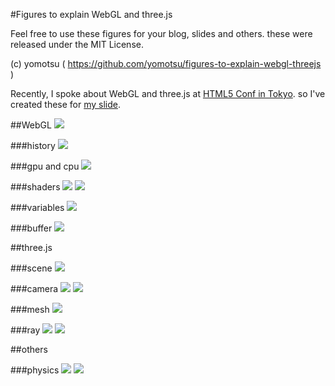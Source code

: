 #Figures to explain WebGL and three.js

Feel free to use these figures for your blog, slides and others. these were released under the MIT License.

(c) yomotsu ( https://github.com/yomotsu/figures-to-explain-webgl-threejs )

Recently, I spoke about WebGL and three.js at [HTML5 Conf in Tokyo](http://events.html5j.org/conference/2012/09/). so I've created these for [my slide](http://www.slideshare.net/yomotsu/webgl-and-threejs).


##WebGL
![](https://raw.github.com/yomotsu/figures-to-explain-webgl-threejs/master/thumbnail/flow-of-webgl.png)

###history
![](https://raw.github.com/yomotsu/figures-to-explain-webgl-threejs/master/thumbnail/history.png)

###gpu and cpu
![](https://raw.github.com/yomotsu/figures-to-explain-webgl-threejs/master/thumbnail/cpu-gpu.png)

###shaders
![](https://raw.github.com/yomotsu/figures-to-explain-webgl-threejs/master/thumbnail/shader.png)
![](https://raw.github.com/yomotsu/figures-to-explain-webgl-threejs/master/thumbnail/shader2.png)

###variables
![](https://raw.github.com/yomotsu/figures-to-explain-webgl-threejs/master/thumbnail/vars.png)

###buffer
![](https://raw.github.com/yomotsu/figures-to-explain-webgl-threejs/master/thumbnail/shader3.png)

##three.js

###scene
![](https://raw.github.com/yomotsu/figures-to-explain-webgl-threejs/master/thumbnail/scene.png)

###camera
![](https://raw.github.com/yomotsu/figures-to-explain-webgl-threejs/master/thumbnail/camera.png)
![](https://raw.github.com/yomotsu/figures-to-explain-webgl-threejs/master/thumbnail/camera2.png)

###mesh
![](https://raw.github.com/yomotsu/figures-to-explain-webgl-threejs/master/thumbnail/mesh.png)

###ray
![](https://raw.github.com/yomotsu/figures-to-explain-webgl-threejs/master/thumbnail/ray1.png)
![](https://raw.github.com/yomotsu/figures-to-explain-webgl-threejs/master/thumbnail/ray2.png)

##others

###physics
![](https://raw.github.com/yomotsu/figures-to-explain-webgl-threejs/master/thumbnail/physics.png)
![](https://raw.github.com/yomotsu/figures-to-explain-webgl-threejs/master/thumbnail/physics2.png)
